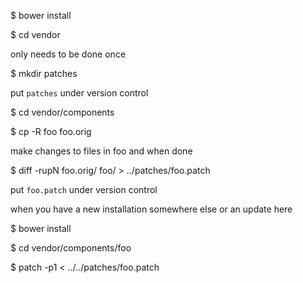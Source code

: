 $ bower install

$ cd vendor

only needs to be done once

$ mkdir patches

put `patches` under version control

$ cd vendor/components

$ cp -R foo foo.orig

make changes to files in foo and when done

$ diff -rupN foo.orig/ foo/ > ../patches/foo.patch

put `foo.patch` under version control

when you have a new installation somewhere else or an update here

$ bower install

$ cd vendor/components/foo

$ patch -p1 < ../../patches/foo.patch

